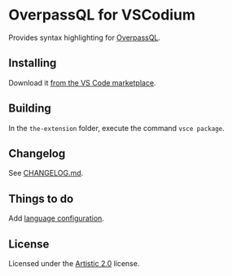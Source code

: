 # OverpassQL for VSCodium

[osm_wiki_overpassql]: https://wiki.openstreetmap.org/wiki/Overpass_API/Overpass_QL

Provides syntax highlighting for [OverpassQL][osm_wiki_overpassql].

## Installing

Download it [from the VS Code marketplace](https://marketplace.visualstudio.com/items?itemName=tqdv.overpassql-syntax).

## Building

In the `the-extension` folder, execute the command `vsce package`.

## Changelog

See [CHANGELOG.md](the-extension/CHANGELOG.md).

## Things to do

Add [language configuration](https://code.visualstudio.com/api/language-extensions/language-configuration-guide).

## License

Licensed under the [Artistic 2.0](the-extension/LICENSE) license.
